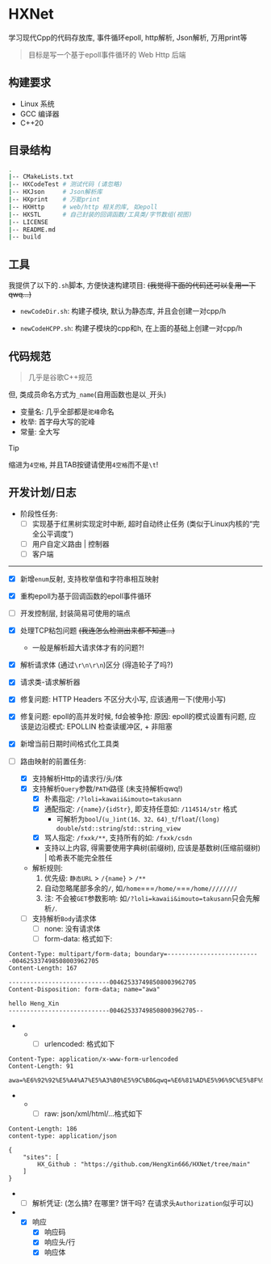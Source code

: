 # HXNet
学习现代Cpp的代码存放库, 事件循环epoll, http解析, Json解析, 万用print等

> 目标是写一个基于epoll事件循环的 Web Http 后端

## 构建要求

- Linux 系统
- GCC 编译器
- C++20

## 目录结构

```sh
.
|-- CMakeLists.txt
|-- HXCodeTest # 测试代码 (请忽略)
|-- HXJson     # Json解析库
|-- HXprint    # 万能print
|-- HXHttp     # web/http 相关的库, 如epoll
|-- HXSTL      # 自己封装的回调函数/工具类/字节数组(视图)
|-- LICENSE
|-- README.md
|-- build
```

## 工具
我提供了以下的`.sh`脚本, 方便快速构建项目: ~~(我觉得下面的代码还可以复用一下qwq...)~~

- `newCodeDir.sh`: 构建子模块, 默认为静态库, 并且会创建一对cpp/h

- `newCodeHCPP.sh`: 构建子模块的cpp和h, 在上面的基础上创建一对cpp/h

## 代码规范
> 几乎是谷歌C++规范

但, 类成员命名方式为`_name`(自用函数也是以`_`开头)

- 变量名: 几乎全部都是`驼峰`命名
- 枚举: 首字母大写的驼峰
- 常量: 全大写

> [!TIP]
> 缩进为`4空格`, 并且TAB按键请使用`4空格`而不是`\t`!

## 开发计划/日志

- 阶段性任务:
    - [ ] 实现基于红黑树实现定时中断, 超时自动终止任务 (类似于Linux内核的“完全公平调度”)
    - [ ] 用户自定义路由 | 控制器
    - [ ] 客户端

---
- [x] 新增`enum`反射, 支持枚举值和字符串相互映射
- [x] 重构epoll为基于回调函数的epoll事件循环
- [ ] 开发控制层, 封装简易可使用的端点
- [x] 处理TCP粘包问题 ~~(我连怎么检测出来都不知道...)~~
    - 一般是解析超大请求体才有的问题?!
- [x] 解析请求体 (通过`\r\n\r\n`)区分 (得造轮子了吗?)
- [x] 请求类-请求解析器
- [x] 修复问题: HTTP Headers 不区分大小写, 应该通用一下(使用小写)
- [x] 修复问题: epoll的高并发时候, fd会被争抢: 原因: epoll的模式设置有问题, 应该是边沿模式: EPOLLIN 检查读缓冲区, + 非阻塞
- [x] 新增当前日期时间格式化工具类

- [ ] 路由映射的前置任务:
    - [x] 支持解析Http的请求行/头/体
    - [x] 支持解析`Query`参数/`PATH`路径 (未支持解析qwq!)
        - [x] 朴素指定: `/?loli=kawaii&imouto=takusann`
        - [x] 通配指定: `/{name}/{idStr}`, 即支持任意如: `/114514/str` 格式
            - 可解析为`bool`/`(u_)int(16、32、64)_t`/`float`/`(long) double`/`std::string`/`std::string_view`
        - [x] 骂人指定: `/fxxk/**`, 支持所有的如: `/fxxk/csdn`
        - 支持以上内容, 得需要使用字典树(前缀树), 应该是基数树(压缩前缀树) | 哈希表不能完全胜任

    - 解析规则: 
        1. 优先级: `静态URL` > `/{name}` > `/**`
        2. 自动忽略尾部多余的`/`, 如`/home`===`/home/`===`/home////////`
        3. 注: 不会被`GET`参数影响: 如`/?loli=kawaii&imouto=takusann`只会先解析`/`.

    - [ ] 支持解析`Body`请求体
        - [ ] none: 没有请求体
        - [ ] form-data: 格式如下:
```http
Content-Type: multipart/form-data; boundary=--------------------------004625337498508003962705
Content-Length: 167

----------------------------004625337498508003962705
Content-Disposition: form-data; name="awa"

hello Heng_Xin
----------------------------004625337498508003962705--
```
-   -   - [ ] urlencoded: 格式如下
```http
Content-Type: application/x-www-form-urlencoded
Content-Length: 91

awa=%E6%92%92%E5%A4%A7%E5%A3%B0%E5%9C%B0&qwq=%E6%81%AD%E5%96%9C%E5%8F%91%E8%B4%A2&0.0=hello
```
-   -   - [ ] raw: json/xml/html/...格式如下
```http
Content-Length: 186
content-type: application/json

{
    "sites": [
        HX_Github : "https://github.com/HengXin666/HXNet/tree/main"
    ]
}
```
-   - [ ] 解析凭证: (怎么搞? 在哪里? 饼干吗? 在请求头`Authorization`似乎可以)

-   - [x] 响应
        - [x] 响应码
        - [x] 响应头/行
        - [x] 响应体